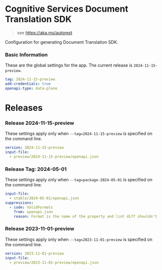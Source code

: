 # Cognitive Services Document Translation  SDK

> see https://aka.ms/autorest

Configuration for generating Document Translation  SDK.

### Basic Information

These are the global settings for the app.
The current release is `2024-11-15-preview`.

``` yaml
tag: 2024-11-15-preview
add-credentials: true
openapi-type: data-plane
```

# Releases

### Release 2024-11-15-preview
These settings apply only when `--tag=2024-11-15-preview` is specified on the command line.

``` yaml $(tag) == '2024-11-15-preview'
version: 2024-11-15-preview
input-file:
  - preview/2024-11-15-preview/openapi.json
```

### Release Tag: 2024-05-01
These settings apply only when `--tag=package-2024-05-01` is specified on the command line.

``` yaml $(tag) == 'package-2024-05-01'
input-file: 
  - stable/2024-05-01/openapi.json
suppressions:
  - code: ValidFormats
    from: openapi.json
    reason: Format is the name of the property and lint diff shouldn't be validating that
```

### Release 2023-11-01-preview
These settings apply only when `--tag=2023-11-01-preview` is specified on the command line.

``` yaml $(tag) == '2023-11-01-preview'
version: 2023-11-01-preview
input-file:
  - preview/2023-11-01-preview/openapi.json
```